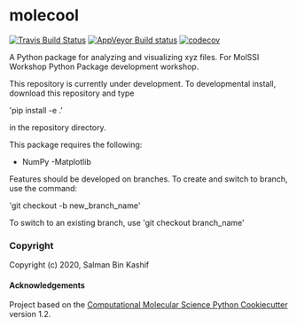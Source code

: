 molecool
==============================
[//]: # (Badges)
[![Travis Build Status](https://travis-ci.com/REPLACE_WITH_OWNER_ACCOUNT/molecool.svg?branch=master)](https://travis-ci.com/REPLACE_WITH_OWNER_ACCOUNT/molecool)
[![AppVeyor Build status](https://ci.appveyor.com/api/projects/status/REPLACE_WITH_APPVEYOR_LINK/branch/master?svg=true)](https://ci.appveyor.com/project/REPLACE_WITH_OWNER_ACCOUNT/molecool/branch/master)
[![codecov](https://codecov.io/gh/REPLACE_WITH_OWNER_ACCOUNT/molecool/branch/master/graph/badge.svg)](https://codecov.io/gh/REPLACE_WITH_OWNER_ACCOUNT/molecool/branch/master)

A Python package for analyzing and visualizing xyz files. For MolSSI Workshop Python Package development workshop.

This repository is currently under development. To developmental install, download this repository and type

'pip install -e .'

in the repository directory.

This package requires the following:
- NumPy
-Matplotlib

Features should be developed on branches. To create and switch to branch, use the command:

'git checkout -b new_branch_name'

To switch to an existing branch, use
'git checkout branch_name'

### Copyright

Copyright (c) 2020, Salman Bin Kashif


#### Acknowledgements
 
Project based on the 
[Computational Molecular Science Python Cookiecutter](https://github.com/molssi/cookiecutter-cms) version 1.2.
